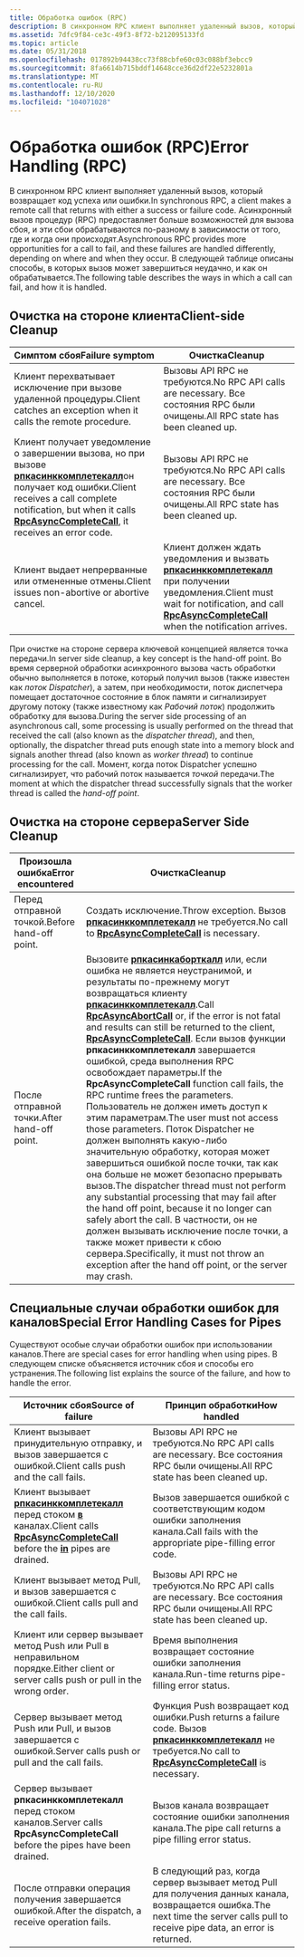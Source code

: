 ```yaml
---
title: Обработка ошибок (RPC)
description: В синхронном RPC клиент выполняет удаленный вызов, который возвращает код успеха или ошибки.
ms.assetid: 7dfc9f84-ce3c-49f3-8f72-b212095133fd
ms.topic: article
ms.date: 05/31/2018
ms.openlocfilehash: 017892b94438cc73f88cbfe60c03c088bf3ebcc9
ms.sourcegitcommit: 8fa6614b715bddf14648cce36d2df22e5232801a
ms.translationtype: MT
ms.contentlocale: ru-RU
ms.lasthandoff: 12/10/2020
ms.locfileid: "104071028"
---
```

# <a name="error-handling-rpc"></a><span data-ttu-id="8d4fe-103">Обработка ошибок (RPC)</span><span class="sxs-lookup"><span data-stu-id="8d4fe-103">Error Handling (RPC)</span></span>

<span data-ttu-id="8d4fe-104">В синхронном RPC клиент выполняет удаленный вызов, который возвращает код успеха или ошибки.</span><span class="sxs-lookup"><span data-stu-id="8d4fe-104">In synchronous RPC, a client makes a remote call that returns with either a success or failure code.</span></span> <span data-ttu-id="8d4fe-105">Асинхронный вызов процедур (RPC) предоставляет больше возможностей для вызова сбоя, и эти сбои обрабатываются по-разному в зависимости от того, где и когда они происходят.</span><span class="sxs-lookup"><span data-stu-id="8d4fe-105">Asynchronous RPC provides more opportunities for a call to fail, and these failures are handled differently, depending on where and when they occur.</span></span> <span data-ttu-id="8d4fe-106">В следующей таблице описаны способы, в которых вызов может завершиться неудачно, и как он обрабатывается.</span><span class="sxs-lookup"><span data-stu-id="8d4fe-106">The following table describes the ways in which a call can fail, and how it is handled.</span></span>

## <a name="client-side-cleanup"></a><span data-ttu-id="8d4fe-107">Очистка на стороне клиента</span><span class="sxs-lookup"><span data-stu-id="8d4fe-107">Client-side Cleanup</span></span>



| <span data-ttu-id="8d4fe-108">Симптом сбоя</span><span class="sxs-lookup"><span data-stu-id="8d4fe-108">Failure symptom</span></span>                                                                                                                                  | <span data-ttu-id="8d4fe-109">Очистка</span><span class="sxs-lookup"><span data-stu-id="8d4fe-109">Cleanup</span></span>                                                                                                                         |
|--------------------------------------------------------------------------------------------------------------------------------------------------|---------------------------------------------------------------------------------------------------------------------------------|
| <span data-ttu-id="8d4fe-110">Клиент перехватывает исключение при вызове удаленной процедуры.</span><span class="sxs-lookup"><span data-stu-id="8d4fe-110">Client catches an exception when it calls the remote procedure.</span></span>                                                                                  | <span data-ttu-id="8d4fe-111">Вызовы API RPC не требуются.</span><span class="sxs-lookup"><span data-stu-id="8d4fe-111">No RPC API calls are necessary.</span></span> <span data-ttu-id="8d4fe-112">Все состояния RPC были очищены.</span><span class="sxs-lookup"><span data-stu-id="8d4fe-112">All RPC state has been cleaned up.</span></span>                                                              |
| <span data-ttu-id="8d4fe-113">Клиент получает уведомление о завершении вызова, но при вызове [**рпкасинккомплетекалл**](/windows/desktop/api/Rpcasync/nf-rpcasync-rpcasynccompletecall)он получает код ошибки.</span><span class="sxs-lookup"><span data-stu-id="8d4fe-113">Client receives a call complete notification, but when it calls [**RpcAsyncCompleteCall**](/windows/desktop/api/Rpcasync/nf-rpcasync-rpcasynccompletecall), it receives an error code.</span></span> | <span data-ttu-id="8d4fe-114">Вызовы API RPC не требуются.</span><span class="sxs-lookup"><span data-stu-id="8d4fe-114">No RPC API calls are necessary.</span></span> <span data-ttu-id="8d4fe-115">Все состояния RPC были очищены.</span><span class="sxs-lookup"><span data-stu-id="8d4fe-115">All RPC state has been cleaned up.</span></span>                                                              |
| <span data-ttu-id="8d4fe-116">Клиент выдает непрерванные или отмененные отмены.</span><span class="sxs-lookup"><span data-stu-id="8d4fe-116">Client issues non-abortive or abortive cancel.</span></span>                                                                                                   | <span data-ttu-id="8d4fe-117">Клиент должен ждать уведомления и вызвать [**рпкасинккомплетекалл**](/windows/desktop/api/Rpcasync/nf-rpcasync-rpcasynccompletecall) при получении уведомления.</span><span class="sxs-lookup"><span data-stu-id="8d4fe-117">Client must wait for notification, and call [**RpcAsyncCompleteCall**](/windows/desktop/api/Rpcasync/nf-rpcasync-rpcasynccompletecall) when the notification arrives.</span></span> |



 

<span data-ttu-id="8d4fe-118">При очистке на стороне сервера ключевой концепцией является точка передачи.</span><span class="sxs-lookup"><span data-stu-id="8d4fe-118">In server side cleanup, a key concept is the hand-off point.</span></span> <span data-ttu-id="8d4fe-119">Во время серверной обработки асинхронного вызова часть обработки обычно выполняется в потоке, который получил вызов (также известен как *поток Dispatcher*), а затем, при необходимости, поток диспетчера помещает достаточное состояние в блок памяти и сигнализирует другому потоку (также известному как *Рабочий поток*) продолжить обработку для вызова.</span><span class="sxs-lookup"><span data-stu-id="8d4fe-119">During the server side processing of an asynchronous call, some processing is usually performed on the thread that received the call (also known as the *dispatcher thread*), and then, optionally, the dispatcher thread puts enough state into a memory block and signals another thread (also known as *worker thread*) to continue processing for the call.</span></span> <span data-ttu-id="8d4fe-120">Момент, когда поток Dispatcher успешно сигнализирует, что рабочий поток называется *точкой* передачи.</span><span class="sxs-lookup"><span data-stu-id="8d4fe-120">The moment at which the dispatcher thread successfully signals that the worker thread is called the *hand-off point*.</span></span>

## <a name="server-side-cleanup"></a><span data-ttu-id="8d4fe-121">Очистка на стороне сервера</span><span class="sxs-lookup"><span data-stu-id="8d4fe-121">Server Side Cleanup</span></span>



| <span data-ttu-id="8d4fe-122">Произошла ошибка</span><span class="sxs-lookup"><span data-stu-id="8d4fe-122">Error encountered</span></span>      | <span data-ttu-id="8d4fe-123">Очистка</span><span class="sxs-lookup"><span data-stu-id="8d4fe-123">Cleanup</span></span>                                                                                                                                                                                                                                                                                                                                                                                                                                                                                                                                                                                  |
|------------------------|------------------------------------------------------------------------------------------------------------------------------------------------------------------------------------------------------------------------------------------------------------------------------------------------------------------------------------------------------------------------------------------------------------------------------------------------------------------------------------------------------------------------------------------------------------------------------------------|
| <span data-ttu-id="8d4fe-124">Перед отправной точкой.</span><span class="sxs-lookup"><span data-stu-id="8d4fe-124">Before hand-off point.</span></span> | <span data-ttu-id="8d4fe-125">Создать исключение.</span><span class="sxs-lookup"><span data-stu-id="8d4fe-125">Throw exception.</span></span> <span data-ttu-id="8d4fe-126">Вызов [**рпкасинккомплетекалл**](/windows/desktop/api/Rpcasync/nf-rpcasync-rpcasynccompletecall) не требуется.</span><span class="sxs-lookup"><span data-stu-id="8d4fe-126">No call to [**RpcAsyncCompleteCall**](/windows/desktop/api/Rpcasync/nf-rpcasync-rpcasynccompletecall) is necessary.</span></span>                                                                                                                                                                                                                                                                                                                                                                                                                                                                                           |
| <span data-ttu-id="8d4fe-127">После отправной точки.</span><span class="sxs-lookup"><span data-stu-id="8d4fe-127">After hand-off point.</span></span>  | <span data-ttu-id="8d4fe-128">Вызовите [**рпкасинкаборткалл**](/windows/desktop/api/Rpcasync/nf-rpcasync-rpcasyncabortcall) или, если ошибка не является неустранимой, и результаты по-прежнему могут возвращаться клиенту [**рпкасинккомплетекалл**](/windows/desktop/api/Rpcasync/nf-rpcasync-rpcasynccompletecall).</span><span class="sxs-lookup"><span data-stu-id="8d4fe-128">Call [**RpcAsyncAbortCall**](/windows/desktop/api/Rpcasync/nf-rpcasync-rpcasyncabortcall) or, if the error is not fatal and results can still be returned to the client, [**RpcAsyncCompleteCall**](/windows/desktop/api/Rpcasync/nf-rpcasync-rpcasynccompletecall).</span></span> <span data-ttu-id="8d4fe-129">Если вызов функции **рпкасинккомплетекалл** завершается ошибкой, среда выполнения RPC освобождает параметры.</span><span class="sxs-lookup"><span data-stu-id="8d4fe-129">If the **RpcAsyncCompleteCall** function call fails, the RPC runtime frees the parameters.</span></span> <span data-ttu-id="8d4fe-130">Пользователь не должен иметь доступ к этим параметрам.</span><span class="sxs-lookup"><span data-stu-id="8d4fe-130">The user must not access those parameters.</span></span> <span data-ttu-id="8d4fe-131">Поток Dispatcher не должен выполнять какую-либо значительную обработку, которая может завершиться ошибкой после точки, так как она больше не может безопасно прерывать вызов.</span><span class="sxs-lookup"><span data-stu-id="8d4fe-131">The dispatcher thread must not perform any substantial processing that may fail after the hand off point, because it no longer can safely abort the call.</span></span> <span data-ttu-id="8d4fe-132">В частности, он не должен вызывать исключение после точки, а также может привести к сбою сервера.</span><span class="sxs-lookup"><span data-stu-id="8d4fe-132">Specifically, it must not throw an exception after the hand off point, or the server may crash.</span></span> |



 

## <a name="special-error-handling-cases-for-pipes"></a><span data-ttu-id="8d4fe-133">Специальные случаи обработки ошибок для каналов</span><span class="sxs-lookup"><span data-stu-id="8d4fe-133">Special Error Handling Cases for Pipes</span></span>

<span data-ttu-id="8d4fe-134">Существуют особые случаи обработки ошибок при использовании каналов.</span><span class="sxs-lookup"><span data-stu-id="8d4fe-134">There are special cases for error handling when using pipes.</span></span> <span data-ttu-id="8d4fe-135">В следующем списке объясняется источник сбоя и способы его устранения.</span><span class="sxs-lookup"><span data-stu-id="8d4fe-135">The following list explains the source of the failure, and how to handle the error.</span></span>



| <span data-ttu-id="8d4fe-136">Источник сбоя</span><span class="sxs-lookup"><span data-stu-id="8d4fe-136">Source of failure</span></span>                                                                                                 | <span data-ttu-id="8d4fe-137">Принцип обработки</span><span class="sxs-lookup"><span data-stu-id="8d4fe-137">How handled</span></span>                                                                                                |
|-------------------------------------------------------------------------------------------------------------------|------------------------------------------------------------------------------------------------------------|
| <span data-ttu-id="8d4fe-138">Клиент вызывает принудительную отправку, и вызов завершается с ошибкой.</span><span class="sxs-lookup"><span data-stu-id="8d4fe-138">Client calls push and the call fails.</span></span>                                                                             | <span data-ttu-id="8d4fe-139">Вызовы API RPC не требуются.</span><span class="sxs-lookup"><span data-stu-id="8d4fe-139">No RPC API calls are necessary.</span></span> <span data-ttu-id="8d4fe-140">Все состояния RPC были очищены.</span><span class="sxs-lookup"><span data-stu-id="8d4fe-140">All RPC state has been cleaned up.</span></span>                                         |
| <span data-ttu-id="8d4fe-141">Клиент вызывает [**рпкасинккомплетекалл**](/windows/desktop/api/Rpcasync/nf-rpcasync-rpcasynccompletecall) перед стоком [**в**](/windows/desktop/Midl/in) каналах.</span><span class="sxs-lookup"><span data-stu-id="8d4fe-141">Client calls [**RpcAsyncCompleteCall**](/windows/desktop/api/Rpcasync/nf-rpcasync-rpcasynccompletecall) before the [**in**](/windows/desktop/Midl/in) pipes are drained.</span></span> | <span data-ttu-id="8d4fe-142">Вызов завершается ошибкой с соответствующим кодом ошибки заполнения канала.</span><span class="sxs-lookup"><span data-stu-id="8d4fe-142">Call fails with the appropriate pipe-filling error code.</span></span>                                                   |
| <span data-ttu-id="8d4fe-143">Клиент вызывает метод Pull, и вызов завершается с ошибкой.</span><span class="sxs-lookup"><span data-stu-id="8d4fe-143">Client calls pull and the call fails.</span></span>                                                                             | <span data-ttu-id="8d4fe-144">Вызовы API RPC не требуются.</span><span class="sxs-lookup"><span data-stu-id="8d4fe-144">No RPC API calls are necessary.</span></span> <span data-ttu-id="8d4fe-145">Все состояния RPC были очищены.</span><span class="sxs-lookup"><span data-stu-id="8d4fe-145">All RPC state has been cleaned up.</span></span>                                         |
| <span data-ttu-id="8d4fe-146">Клиент или сервер вызывает метод Push или Pull в неправильном порядке.</span><span class="sxs-lookup"><span data-stu-id="8d4fe-146">Either client or server calls push or pull in the wrong order.</span></span>                                                    | <span data-ttu-id="8d4fe-147">Время выполнения возвращает состояние ошибки заполнения канала.</span><span class="sxs-lookup"><span data-stu-id="8d4fe-147">Run-time returns pipe-filling error status.</span></span>                                                                |
| <span data-ttu-id="8d4fe-148">Сервер вызывает метод Push или Pull, и вызов завершается с ошибкой.</span><span class="sxs-lookup"><span data-stu-id="8d4fe-148">Server calls push or pull and the call fails.</span></span>                                                                     | <span data-ttu-id="8d4fe-149">Функция Push возвращает код ошибки.</span><span class="sxs-lookup"><span data-stu-id="8d4fe-149">Push returns a failure code.</span></span> <span data-ttu-id="8d4fe-150">Вызов [**рпкасинккомплетекалл**](/windows/desktop/api/Rpcasync/nf-rpcasync-rpcasynccompletecall) не требуется.</span><span class="sxs-lookup"><span data-stu-id="8d4fe-150">No call to [**RpcAsyncCompleteCall**](/windows/desktop/api/Rpcasync/nf-rpcasync-rpcasynccompletecall) is necessary.</span></span> |
| <span data-ttu-id="8d4fe-151">Сервер вызывает **рпкасинккомплетекалл** перед стоком каналов.</span><span class="sxs-lookup"><span data-stu-id="8d4fe-151">Server calls **RpcAsyncCompleteCall** before the pipes have been drained.</span></span>                                         | <span data-ttu-id="8d4fe-152">Вызов канала возвращает состояние ошибки заполнения канала.</span><span class="sxs-lookup"><span data-stu-id="8d4fe-152">The pipe call returns a pipe filling error status.</span></span>                                                         |
| <span data-ttu-id="8d4fe-153">После отправки операция получения завершается ошибкой.</span><span class="sxs-lookup"><span data-stu-id="8d4fe-153">After the dispatch, a receive operation fails.</span></span>                                                                    | <span data-ttu-id="8d4fe-154">В следующий раз, когда сервер вызывает метод Pull для получения данных канала, возвращается ошибка.</span><span class="sxs-lookup"><span data-stu-id="8d4fe-154">The next time the server calls pull to receive pipe data, an error is returned.</span></span>                            |



 

 

 
